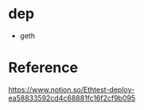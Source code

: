 # dep

- geth



# Reference

https://www.notion.so/Ethtest-deploy-ea58833592cd4c68881fc16f2cf9b095
